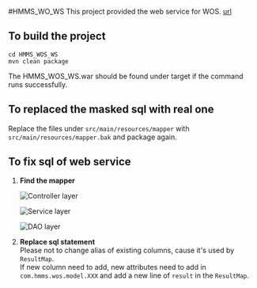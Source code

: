 #HMMS_WO_WS
This project provided the web service for WOS.
[url](https://drive.google.com/file/d/1jj5ElhjIJ6LJ-tkcUv3nSjLIj8OHoB2G/view?usp=sharing)
## To build the project

``` 
cd HMMS_WOS_WS 
mvn clean package
```
The HMMS_WOS_WS.war should be found under target if the command runs successfully.

## To replaced the masked sql with real one
Replace the files under `src/main/resources/mapper` with `src/main/resources/mapper.bak`
and package again.

## To fix sql of web service
1. **Find the mapper**
     
    ![Controller layer](https://drive.google.com/file/d/1QFrhxPViSp6pPh8gNXsQRQ2EegrTmXvU/view?usp=sharing)
     
    ![Service layer](https://drive.google.com/file/d/12-_elS5lGC8sBGO-Ccy_G50LT28CHv2p/view?usp=sharing)
    
    ![DAO layer](https://drive.google.com/file/d/1nEZuBzaUCmVSsZ1E_1oiQZ3wx9mzMw4Z/view?usp=sharing)
     
2. **Replace sql statement**  
    Please not to change alias of existing columns, cause it's used by `ResultMap`.  
    If new column need to add, new attributes need to add in `com.hmms.wos.model.XXX`
    and add a new line of  `result` in the `ResultMap`.
    
    
